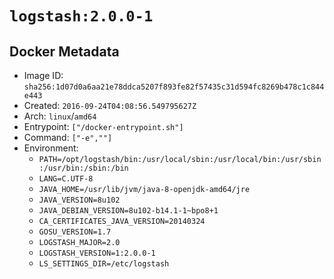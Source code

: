 # `logstash:2.0.0-1`

## Docker Metadata

- Image ID: `sha256:1d07d0a6aa21e78ddca5207f893fe82f57435c31d594fc8269b478c1c844e443`
- Created: `2016-09-24T04:08:56.549795627Z`
- Arch: `linux`/`amd64`
- Entrypoint: `["/docker-entrypoint.sh"]`
- Command: `["-e",""]`
- Environment:
  - `PATH=/opt/logstash/bin:/usr/local/sbin:/usr/local/bin:/usr/sbin:/usr/bin:/sbin:/bin`
  - `LANG=C.UTF-8`
  - `JAVA_HOME=/usr/lib/jvm/java-8-openjdk-amd64/jre`
  - `JAVA_VERSION=8u102`
  - `JAVA_DEBIAN_VERSION=8u102-b14.1-1~bpo8+1`
  - `CA_CERTIFICATES_JAVA_VERSION=20140324`
  - `GOSU_VERSION=1.7`
  - `LOGSTASH_MAJOR=2.0`
  - `LOGSTASH_VERSION=1:2.0.0-1`
  - `LS_SETTINGS_DIR=/etc/logstash`
